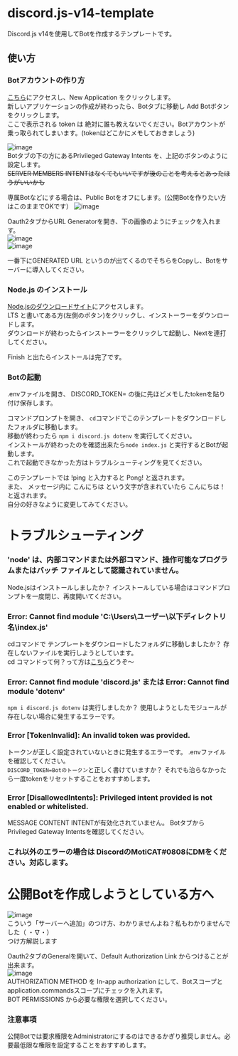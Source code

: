 # discord.js-v14-template
Discord.js v14を使用してBotを作成するテンプレートです。

## 使い方
### Botアカウントの作り方
[こちら](https://discord.com/developers/applications)にアクセスし、New Application をクリックします。  
新しいアプリケーションの作成が終わったら、Botタブに移動し Add Botボタンをクリックします。  
ここで表示される token は 絶対に誰も教えないでください。Botアカウントが乗っ取られてしまいます。(tokenはどこかにメモしておきましょう)  

![image](https://user-images.githubusercontent.com/113648419/235129995-eccda6c3-f132-41ad-bcf0-077b1265178d.png)  
Botタブの下の方にあるPrivileged Gateway Intents を、上記のボタンのように設定します。  
~~SERVER MEMBERS INTENTはなくてもいいですが後のことを考えるとあったほうがいいかも~~  

専属Botなどにする場合は、Public Botをオフにします。(公開Botを作りたい方はこのままでOKです）
![image](https://user-images.githubusercontent.com/113648419/235134965-dbdfa7fe-63fe-4552-9433-64283784c647.png)


Oauth2タブからURL Generatorを開き、下の画像のようにチェックを入れます。  
![image](https://user-images.githubusercontent.com/113648419/235131557-b7a06e91-d6e4-4d7c-8f0e-312e3b9a43c4.png)  
![image](https://user-images.githubusercontent.com/113648419/235131602-5be0134e-4d02-440f-84e3-a28abcd8ec49.png)  

一番下にGENERATED URL というのが出てくるのでそちらをCopyし、Botをサーバーに導入してください。  

### Node.js のインストール
[Node.jsのダウンロードサイト](https://nodejs.org/en)にアクセスします。  
LTS と書いてある方(左側のボタン)をクリックし、インストーラーをダウンロードします。  
ダウンロードが終わったらインストーラーをクリックして起動し、Nextを連打してください。  

Finish と出たらインストールは完了です。

### Botの起動
.envファイルを開き、 DISCORD_TOKEN= の後に先ほどメモしたtokenを貼り付け保存します。    

コマンドプロンプトを開き、 `cd`コマンドでこのテンプレートをダウンロードしたフォルダに移動します。  
移動が終わったら `npm i discord.js dotenv` を実行してください。  
インストールが終わったのを確認出来たら`node index.js` と実行するとBotが起動します。  
これで起動できなかった方はトラブルシューティングを見てください。

このテンプレートでは !ping と入力すると Pong! と返されます。   
また、 メッセージ内に こんにちは という文字が含まれていたら こんにちは！ と返されます。   
自分の好きなように変更してみてください。

# トラブルシューティング
### 'node' は、内部コマンドまたは外部コマンド、操作可能なプログラムまたはバッチ ファイルとして認識されていません。
Node.jsはインストールしましたか？  インストールしている場合はコマンドプロンプトを一度閉じ、再度開いてください。  

### Error: Cannot find module 'C:\Users\ユーザー\以下ディレクトリ名\index.js'
cdコマンドで テンプレートをダウンロードしたフォルダに移動しましたか？ 存在しないファイルを実行しようとしています。  
cd コマンドって何？って方は[こちら](https://eng-entrance.com/windows-command-cd)どうぞ～

### Error: Cannot find module 'discord.js' または Error: Cannot find module 'dotenv'
`npm i discord.js dotenv` は実行しましたか？ 使用しようとしたモジュールが存在しない場合に発生するエラーです。  

### Error [TokenInvalid]: An invalid token was provided.
トークンが正しく設定されていないときに発生するエラーです。 .envファイルを確認してください。  
`DISCORD_TOKEN=Botのトークン`と正しく書けていますか？ それでも治らなかったら一度tokenをリセットすることをおすすめします。  

### Error [DisallowedIntents]: Privileged intent provided is not enabled or whitelisted.
MESSAGE CONTENT INTENTが有効化されていません。 BotタブからPrivileged Gateway Intentsを確認してください。

### これ以外のエラーの場合は DiscordのMotiCAT#0808にDMをください。対応します。  


# 公開Botを作成しようとしている方へ
![image](https://user-images.githubusercontent.com/113648419/235135095-b8545b4c-c7e7-44d5-abbd-6e2fd053224f.png)  
こういう「サーバーへ追加」のつけ方、わかりませんよね？私もわかりませんでした（ ・∇・）  
つけ方解説します  

Oauth2タブのGeneralを開いて、Default Authorization Link からつけることが出来ます。  
![image](https://user-images.githubusercontent.com/113648419/235135424-ac864bc7-abac-4db1-903c-ff74534adc07.png)  
AUTHORIZATION METHOD を In-app authorization にして、Botスコープと application.commandsスコープにチェックを入れます。  
BOT PERMISSIONS から必要な権限を選択してください。  
### 注意事項
公開Botでは要求権限をAdministratorにするのはできるかぎり推奨しません。必要最低限な権限を設定することをおすすめします。

